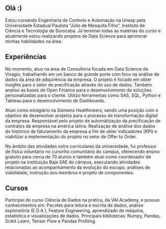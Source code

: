 ## **Olá :)**

Estou cursando Engenharia de Controle e Automação na Unesp pela Universidade Estadual Paulista "Júlio de Mesquita Filho", Instituto de Ciência e Tecnologia de Sorocaba. 
Já terminei todas as matérias do curso e atualmente estou realizando projetos de Data Science para aprimorar minhas habilidades na área.

## Experiências 
No momento, atuo na área de Consultoria focada em Data Science da Visagio, trabalhando em um banco de grande porte com foco na análise de dados da área de adquirência da empresa. O projeto é focado em obter insights para o setor de precificação através do uso de dados. Também analiso as bases de Open Finance para o desenvolvimento de soluções personalizadas para o cliente. Utilizo ferramentas como SAS, SQL, Python e Tableau para o desenvolvimento de Dashboards.

Atuei como estagiário na Siemens Healthineers, sendo uma posição com o objetivo de desenvolver projetos para o processo de transformação digital da empresa. Responsável pelo projeto de automatização da precificação de contratos da empresa na américa latina. Realização de análise dos dados do histórico de faturamento da empresa a fim de obter indicadores (KPI) e viabilizar a implementação do projeto no setor de Offer to Order.

No âmbito das atividades extra curriculares da universidade, fui professor de física voluntário no cursinho comunitário do campus, oferecendo ensino gratuito para cerca de 70 alunos e também atuei como coordenador de projeto na instituição Baja SAE do câmpus, executando atividades relacionadas ao acompanhamento da evolução do escopo, análises de viabilidade, instrução aos membros e projeto de componentes. 

## Cursos 
Participei do curso Ciência de Dados na prática, da VAI Academy, e possuo conhecimentos em: Pacotes para leitura e escrita de dados, análise exploratória (E.D.A.), Feature Engineering, aprendizado de máquina, estatística e visualizações de dados. Principais bibliotecas: Numpy, Pandas, Scikit Learn, Tensor Flow e Pandas Profiling.

<!---
fhsantino/fhsantino is a ✨ special ✨ repository because its `README.md` (this file) appears on your GitHub profile.
You can click the Preview link to take a look at your changes.
--->
